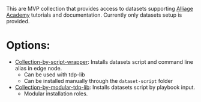 This are MVP collection that provides access to datasets supporting [Alliage Academy](link.com) tutorials and documentation. Currently only datasets setup is provided.

# Options:

- [Collection-by-script-wrapper](collection-by-script-wrapper): Installs datasets script and command line alias in edge node.
  - Can be used with tdp-lib
  - Can be installed manually through the `dataset-script` folder
- [Collection-by-modular-tdp-lib](collection-by-modular-tdp): Installs datasets script by playbook input.
  - Modular installation roles. 
